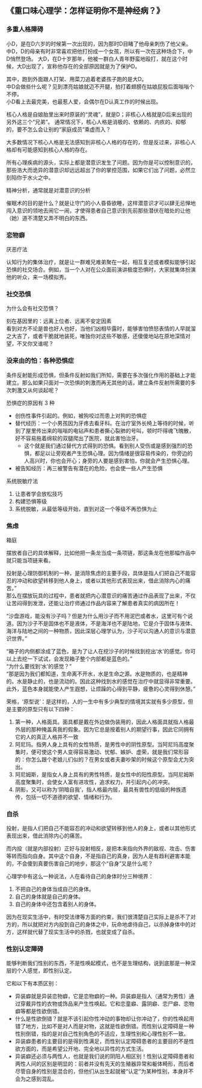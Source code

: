 

## 《重口味心理学：怎样证明你不是神经病？》

### 多重人格障碍


小D，是在D六岁的时候第一次出现的，因为那时D目睹了他母亲刺伤了他父亲。
中D，D的母亲有时非常喜欢把他打扮成一个女孩，所以有一次在这种场合下，中D悄然登场。
大D，在D十岁那年，他被一群白人青年野蛮地殴打，就在这个时候，大D出现了，宣称他存在的全部原因就是为了保护D。


其中，跑到外面跟人打架、用菜刀追着老婆孩子跑的是大D。  
中D会做些什么呢？见到漂亮姑娘就迈不开腿，拍打着翅膀在姑娘屁股后面嗡嗡个不停。  
小D看上去最完美，也最惹人爱，会偶尔在D认真工作的时候出现。  


核心人格是自娘胎里出来时原装的“灵魂”，就是D；非核心人格就是D后来出现的另外这三个“兄弟”。
通常情况下，核心人格是消极的、依赖的、内疚的、抑郁的，要不怎么会让别的“家庭成员”乘虚而入？

大多数情况下核心人格是无法感知到非核心人格的存在的，但是反过来，非核心人格却有可能感知到核心人格的存在。


所有心理疾病的源头，实际上都是潜意识发生了问题。因为你是可以控制意识的，那些浩大而诡异的潜意识却远远超出了你的掌控范围，如果它们出了问题，必然立刻陷你于水火之中。

精神分析，通常就是对潜意识的分析

催眠术的目的是什么？就是让守门的小人昏昏欲睡，这样潜意识才可以肆无忌惮地闯入意识的领地去闹它一闹，才使得患者自己意识到先前那些潜伏在暗处的让他（她）道不清楚又弄不明白的东西。

### 恋物癖

厌恶疗法

认知行为的集体治疗，就是让一群难兄难弟聚在一起，相互复述或者模拟能够引起恐惧的社交场合。例如，当一个人对在公众面前演讲极度恐惧时，大家就集体扮演他的听众，来一场模拟秀。


### 社交恐惧

为什么会有社交恐惧？

刻在基因里的：远离上位者、远离不安定因素  
看到对方不论是兽也好人也好，当他们凶相毕露时，能够害怕愤怒表情的人早就溜之大吉了，或者干脆就地装死，唯独你对这些不敏感，还傻傻地站在原地深情对望，不叉你叉谁呢？



### 没来由的怕：各种恐惧症


条件反射能形成恐惧，但条件反射如我们所知，需要在多次强化作用的基础上才能建立。那么如果只面对一次恐惧的刺激而再无其他的话，建立条件反射所需要的多次刺激又从何谈起呢？



恐惧症的原因有 3 种
- 创伤性事件引起的。例如，被狗咬过而患上对狗的恐惧症
- 替代经历：一个小男孩因为牙疼去看牙科。在治疗室外长椅上等待的时候，听到了屋里传出来的嗡嗡的电钻声和患者撕心裂肺的号叫，顿时吓得魂飞魄散，好不容易拖着绵软的双腿爬出了医院，就此害怕治牙。
    - 这个就是我们通过替代方式得到的恐惧。看到别人受伤或是感到强烈的恐惧，都足以让旁观者产生恐惧心理。因为情绪是很容易传染的，你旁边的人高兴时，你也会开心；身旁的人要是感到害怕，你就会产生恐惧心理。
- 被告知经历：再三被警告有潜在的危险，也会使一些人产生恐惧


系统脱敏疗法
1. 让患者学会放松技巧
2. 构建恐惧等级
3. 系统脱敏，从最低等级开始，直到对这一个等级不再恐惧为止


### 焦虑



箱庭

摆放者自己的具体解释，比如他把一条龙当成一条项链，那这条龙在他那幅作品中就只能当项链来看。


投射是心理防御机制的一种，是消除焦虑的主要手段，具体是指人们把自己不能容忍的冲动和欲望转移到他人身上，或者以其他形式表现出来，借此消除内心的痛苦。”  
那么在摆放玩具的过程中，患者就把内心潜意识的痛苦通过作品表现了出来，不仅让苦闷得到发泄，还能让治疗师通过作品内容来了解患者真实的病因所在！  




“沙盘游戏，能没有沙子吗？但是为什么用沙子而不用泥巴或者水，这里可有个说道。因为沙子不是固体也不是液体，不是海洋也不是陆地，它是介于固体与液体、海洋与陆地之间的一种物质，因此深层心理学认为，沙子可以沟通人的意识与潜意识世界。”


“箱子的内侧都涂成了蓝色，是为了让人在挖沙子的时候找到挖出‘水’的感觉。你可以上去挖一下试试，会发现箱子整个内部都是蓝色的。”  
“为什么要找到‘水’的感觉？”  
“那是因为我们都知道，生命离不开水，水是生命之源。水是物质的，也是精神的。水是静止的，也是流动的。因此这种找到水的感觉在治疗中就显得非常重要。此外，蓝色本身就能使人产生遐想，让烦躁的心得到平静，疲惫的心灵得到休憩。”  


荣格，‘原型说’：是这样的，人的一生中有多少典型的情境其实就有多少原型，但是主要的原型只有以下四种：
1. 第一种，人格面具。面具都是戴在外边做伪装用的，因此人格面具就指人格最外层的那种掩盖真我的假象。因为它总是按着别人的期望行事，因此它同拥有它的人的真正人格并不一致
2. 阿尼玛。指男人身上具有的女性特质，是男性中的阴性原型。当阿尼玛高度聚集时，便可使这个男人变得容易激动、忧郁、嫉妒、虚荣，就是我们常形容的：你怎么跟个老娘儿们似的？在男女或者夫妻吵架的时候这个原型会尤为突出。
3. 阿尼姆斯，是指女人身上具有的男性特质，是女性中的阳性原型。当阿尼姆斯高度聚集时，会使女人富有进攻性，追求权力，并引起内心的冲突。
4. 阴影，又可以称为‘阴暗自我’，指人格最内层，最具有兽性的低级的种族遗传，包括一切不道德的欲望、情绪和行为。







### 自杀

投射，是指人们把自己不能容忍的冲动和欲望转移到他人的身上，或者以其他形式表现出来，借此消除内心的痛苦。

而内投（就是内部投射）正好与投射相反，是把本来指向外界的敌视、攻击、伤害等转而指向自身。其中这个自身，不是指自己的真身，因为人是有趋利避害本能的，不会傻到真要伤害自己的地步，那这个“自身”又是什么呢？  

心理学中有这么一种说法，人在看待自己的身体时分三种境界：
1. 不把自己的身体当成自己的身体。
2. 自己的身体就是自己的身体。
3. 自己的身体中还包含着别人的身体。

因为在现实生活中，有时受法律等方面的约束，我们很清楚自己实际上是杀不了对方的，所以就把对方内投到自己的身体之中，玩命地虐待自己，以杀掉身体中的对方，这样就代替了现实生活中的杀戮，也就变成了自杀。





### 性别认定障碍

能够判断我们性别的东西，不是性唤起模式，也不是生理结构，说到底那是一种深层的个人感觉，即性别认定。

它和以下有本质区别：
- 异装癖就是异装恋物癖，它是恋物癖的一种。异装癖是指人（通常为男性）通过穿戴异性的衣物或饰品来产生性唤起。它和恋童癖、露阴癖、恋尸癖、恋物癖等都是性欲倒错。
- 什么是性欲倒错？就是不该引起你性冲动的事物却让你冲动了，你的性唤起用错了地方，比如不是对人而是对物，这就是性欲倒错。而性别认定障碍是一种性别倒错，指的是对自己性别角色的不适应，生理性别和心理性别不一致。
- 异装癖患者的主要目的是得到性满足，而性别认定障碍患者的主要目的不是性欲方面的，而是希望公开地、完全地以异性的方式生活。
- 异装癖还必须与两性人，也就是我们说的阴阳人相区别！性别认定障碍患者和两性人间的区别是明显的：前者并没有先天的生殖器异常和躯体畸形，而后者尽管自身的性别是混合的，但他们从出生起就被“认定”为某种性别，本身并不会为之感到混乱。


